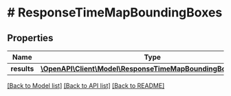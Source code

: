 # # ResponseTimeMapBoundingBoxes

## Properties

Name | Type | Description | Notes
------------ | ------------- | ------------- | -------------
**results** | [**\OpenAPI\Client\Model\ResponseTimeMapBoundingBoxesResult[]**](ResponseTimeMapBoundingBoxesResult.md) |  | 

[[Back to Model list]](../../README.md#documentation-for-models) [[Back to API list]](../../README.md#documentation-for-api-endpoints) [[Back to README]](../../README.md)


